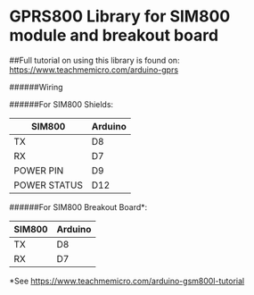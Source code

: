 # GPRS800 Library for SIM800 module and breakout board

##Full tutorial on using this library is found on: https://www.teachmemicro.com/arduino-gprs

######Wiring

######For SIM800 Shields:

SIM800 | Arduino
------ | -------
TX|D8
RX|D7
POWER PIN|D9
POWER STATUS|D12

######For SIM800 Breakout Board*:

SIM800 | Arduino
------ | -------
TX|D8
RX|D7

*See https://www.teachmemicro.com/arduino-gsm800l-tutorial
